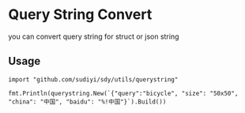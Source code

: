 # Query String Convert

you can convert query string for struct or json string

## Usage


```
import "github.com/sudiyi/sdy/utils/querystring"

fmt.Println(querystring.New(`{"query":"bicycle", "size": "50x50", "china": "中国", "baidu": "%!中国"}`).Build())
```


